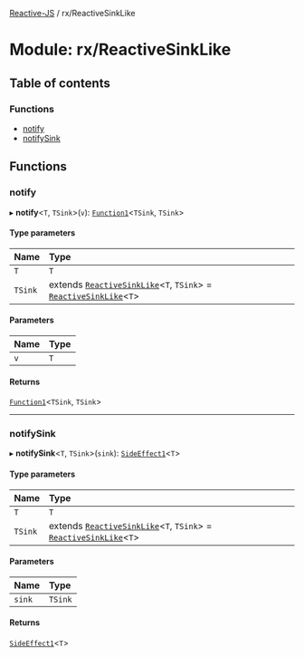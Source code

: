 [Reactive-JS](../README.md) / rx/ReactiveSinkLike

# Module: rx/ReactiveSinkLike

## Table of contents

### Functions

- [notify](rx_ReactiveSinkLike.md#notify)
- [notifySink](rx_ReactiveSinkLike.md#notifysink)

## Functions

### notify

▸ **notify**<`T`, `TSink`\>(`v`): [`Function1`](functions.md#function1)<`TSink`, `TSink`\>

#### Type parameters

| Name | Type |
| :------ | :------ |
| `T` | `T` |
| `TSink` | extends [`ReactiveSinkLike`](../interfaces/rx.ReactiveSinkLike.md)<`T`, `TSink`\> = [`ReactiveSinkLike`](../interfaces/rx.ReactiveSinkLike.md)<`T`\> |

#### Parameters

| Name | Type |
| :------ | :------ |
| `v` | `T` |

#### Returns

[`Function1`](functions.md#function1)<`TSink`, `TSink`\>

___

### notifySink

▸ **notifySink**<`T`, `TSink`\>(`sink`): [`SideEffect1`](functions.md#sideeffect1)<`T`\>

#### Type parameters

| Name | Type |
| :------ | :------ |
| `T` | `T` |
| `TSink` | extends [`ReactiveSinkLike`](../interfaces/rx.ReactiveSinkLike.md)<`T`, `TSink`\> = [`ReactiveSinkLike`](../interfaces/rx.ReactiveSinkLike.md)<`T`\> |

#### Parameters

| Name | Type |
| :------ | :------ |
| `sink` | `TSink` |

#### Returns

[`SideEffect1`](functions.md#sideeffect1)<`T`\>
